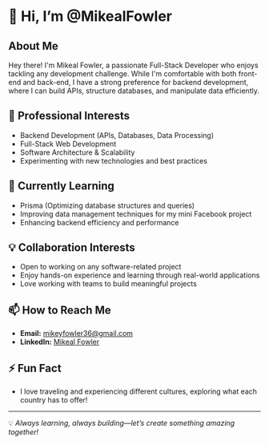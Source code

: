 # 👋 Hi, I’m @MikealFowler

## About Me
Hey there! I'm Mikeal Fowler, a passionate Full-Stack Developer who enjoys tackling any development challenge. While I'm comfortable with both front-end and back-end, I have a strong preference for backend development, where I can build APIs, structure databases, and manipulate data efficiently.

## 🚀 Professional Interests
- Backend Development (APIs, Databases, Data Processing)
- Full-Stack Web Development
- Software Architecture & Scalability
- Experimenting with new technologies and best practices

## 🌱 Currently Learning
- Prisma (Optimizing database structures and queries)
- Improving data management techniques for my mini Facebook project
- Enhancing backend efficiency and performance

## 💡 Collaboration Interests
- Open to working on any software-related project
- Enjoy hands-on experience and learning through real-world applications
- Love working with teams to build meaningful projects

## 📫 How to Reach Me
- **Email:** mikeyfowler36@gmail.com
- **LinkedIn:** [Mikeal Fowler](https://www.linkedin.com/in/mikeal-fowler-3102a7304/)

## ⚡ Fun Fact
- I love traveling and experiencing different cultures, exploring what each country has to offer!

---
💡 *Always learning, always building—let’s create something amazing together!*
